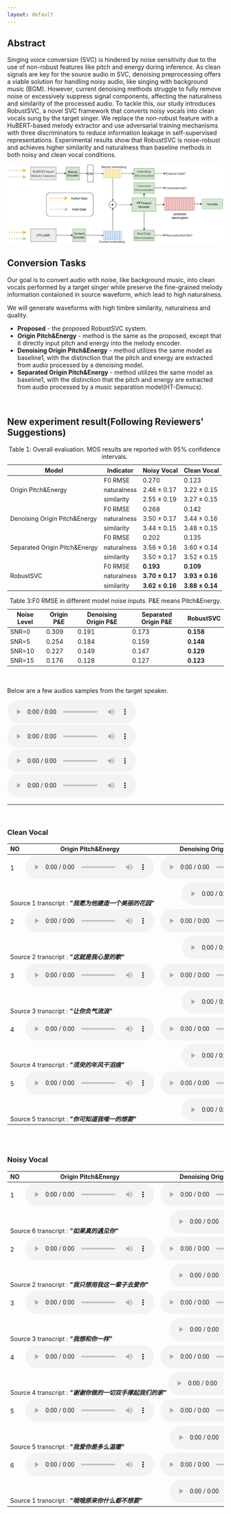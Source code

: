 ```yaml
---
layout: default
---
```


## Abstract

Singing voice conversion (SVC) is hindered by noise sensitivity due to the use of non-robust features like pitch and energy during inference. As clean signals are key for the source audio in SVC, denoising preprocessing offers a viable solution for handling noisy audio, like singing with background music (BGM). However, current denoising methods struggle to fully remove noise or excessively suppress signal components, affecting the naturalness and similarity of the processed audio. To tackle this, our study introduces RobustSVC, a novel SVC framework that converts noisy vocals into clean vocals sung by the target singer. We replace the non-robust feature with a HuBERT-based melody extractor and use adversarial training mechanisms with three discriminators to reduce information leakage in self-supervised representations. Experimental results show that RobustSVC is noise-robust and achieves higher similarity and naturalness than baseline methods in both noisy and clean vocal conditions.



<div style="text-align: center;">
	<img src="all.jpg" alt="Overall Architecture" style="max-width: 100%">
</div>

## Conversion Tasks

Our goal is to convert audio with noise, like background music, into clean vocals performed by a target singer while preserve the
fine-grained melody information contaioned in source waveform, which
lead to high naturalness.

We will generate waveforms with high timbre similarity, naturalness and
quality.

- **Proposed** - the proposed RobustSVC system.
- **Origin Pitch&Energy** - method is the same as the proposed, except that it directly input pitch and energy into the melody encoder.
- **Denoising Origin Pitch&Energy** - method utilizes
 the same model as baseline1, with the distinction that the pitch
 and energy are extracted from audio processed by a denoising
 model.
 - **Separated Origin Pitch&Energy** - method utilizes
 the same model as baseline1, with the distinction that the pitch
 and energy are extracted from audio processed by a music separation model(HT-Demucs).

<br>

## New experiment result(Following Reviewers' Suggestions)



<table cellpadding="0" cellspacing="0">
	<caption>Table 1: Overall evaluation. MOS results are reported with 95% confidence intervals. </caption>
	<thead>
		<tr>
			<th>Model</th>
			<th>Indicator</th>
			<th>Noisy Vocal</th>
			<th>Clean Vocal</th>
		</tr>
	</thead>
	<tbody>
		<tr>
			<td rowspan="3">Origin Pitch&Energy</td>
			<td>F0 RMSE</td>
			<td>0.270</td>
			<td>0.123</td>
		</tr>
		<tr>
			<td>naturalness</td>
			<td>2.46  ± 0.17 </td>
			<td>3.22  ± 0.15</td>
		</tr>
		<tr>
			<td>similarity</td>
			<td>2.55  ± 0.19</td>
			<td>3.27  ± 0.15 </td>
		</tr>
				<tr>
			<td rowspan="3">Denoising Origin Pitch&Energy</td>
			<td>F0 RMSE</td>
			<td>0.268</td>
			<td>0.142</td>
		</tr>
		<tr>
			<td>naturalness</td>
			<td>3.50  ± 0.17 </td>
			<td>3.44  ± 0.16</td>
		</tr>
		<tr>
			<td>similarity</td>
			<td>3.44  ± 0.15</td>
			<td> 3.48  ± 0.15  </td>
		</tr>
				<tr>
			<td rowspan="3">Separated Origin Pitch&Energy</td>
			<td>F0 RMSE</td>
			<td>0.202</td>
			<td>0.135</td>
		</tr>
		<tr>
			<td>naturalness</td>
			<td>3.56  ± 0.16 </td>
			<td>3.60  ± 0.14</td>
		</tr>
		<tr>
			<td>similarity</td>
			<td>3.50  ± 0.17</td>
			<td>3.52  ± 0.15 </td>
		</tr>
				<tr>
			<td rowspan="3">RobustSVC</td>
			<td>F0 RMSE</td>
			<td><b>0.193</b></td>
			<td><b>0.109</b></td>
		</tr>
		<tr>
			<td>naturalness</td>
			<td><b>3.70 ± 0.17</b></td>
			<td><b>3.93 ± 0.16</b></td>
		</tr>
		<tr>
			<td>similarity</td>
			<td><b>3.62 ± 0.16</b></td>
			<td><b>3.88 ± 0.14</b></td>
		</tr>


</table>
    <table cellpadding="0" cellspacing="0">
        <caption>Table 3:F0 RMSE in different model noise inputs. P&E means Pitch&Energy.</caption>
        <thead>
            <tr>
                <th>Noise Level</th>
                <th>Origin P&E</th>
                <th>Denoising Origin P&E </th>
				<th>Separated Origin P&E </th>
				<th>RobustSVC </th>
            </tr>
        </thead>
        <tbody>
            <tr>
                <td>SNR=0</td>
                <td>0.309</td>
                <td>0.191</td>
				<td> 0.173</td>
				<td><b>0.158</b></td>
            </tr>
            <tr>
                <td>SNR=5</td>
                <td>0.254</td>
                <td>0.184</td>
				<td> 0.159</td>
				<td><b>0.148</b></td>
            </tr>
            <tr>
                <td>SNR=10</td>
                <td>0.227</td>
                <td>0.149</td>
				<td> 0.147</td>
				<td><b>0.129</b></td>
            </tr>            
			<tr>
                <td>SNR=15</td>
                <td>0.176</td>
                <td>0.128</td>
				<td> 0.127</td>
				<td><b>0.123</b></td>
            </tr>
        </tbody>
    </table>


<br><br>
Below are a few audios samples from the target speaker.

<audio controls>
				<source src="audios\target\2013000484.wav" type="audio/mpeg">
				Your browser does not support this audio format.
			</audio>
<audio controls>
				<source src="audios\target\2013000486.wav" type="audio/mpeg">
				Your browser does not support this audio format.
			</audio>
<audio controls>
				<source src="audios\target\2075002790.wav" type="audio/mpeg">
				Your browser does not support this audio format.
			</audio>
<audio controls>
				<source src="audios\target\2075002791.wav" type="audio/mpeg">
				Your browser does not support this audio format.
			</audio>
<hr>

<br>


### Clean Vocal

<div class="table-wrapper">

<table>
<thead>
<tr class="header">
<th>NO</th>
<th>Origin Pitch&Energy</th>
<th>Denoising Origin Pitch&Energy</th>
<th>Proposed</th>
</tr>
</thead>
<tbody>
<tr class="odd">
<td>1</td>
<td><audio controls>
				<source src="audios\clean\acous\0.wav" type="audio/mpeg">
				Your browser does not support this audio format.
			</audio></td>
<td><audio controls>
				<source src="audios\clean\denoise\0.wav" type="audio/mpeg">
				Your browser does not support this audio format.
			</audio></td>
<td><audio controls>
				<source src="audios\clean\proposed\0.wav" type="audio/mpeg">
				Your browser does not support this audio format.
			</audio></td>
</tr>
<tr class="even">
<td colspan="4">Source 1 transcript :
<em><strong>"我愿为他建造一个美丽的花园"</strong></em> &emsp;&emsp;&emsp;&emsp;
<audio controls>
				<source src="audios\clean\source\0.wav" type="audio/mpeg">
				Your browser does not support this audio format.
			</audio>
</td>
</tr>

<tr class="odd">
<td>2</td>
<td><audio controls>
				<source src="audios\clean\acous\1.wav" type="audio/mpeg">
				Your browser does not support this audio format.
			</audio></td>
<td><audio controls>
				<source src="audios\clean\denoise\1.wav" type="audio/mpeg">
				Your browser does not support this audio format.
			</audio></td>
<td><audio controls>
				<source src="audios\clean\proposed\1.wav" type="audio/mpeg">
				Your browser does not support this audio format.
			</audio></td>
</tr>
<tr class="even">
<td colspan="4">Source 2 transcript :
<em><strong>"这就是我心里的歌"</strong></em> &emsp;&emsp;&emsp;&emsp;&emsp;&emsp;&emsp;&emsp;&emsp;
<audio controls>
				<source src="audios\clean\source\1.wav" type="audio/mpeg">
				Your browser does not support this audio format.
			</audio>
</td>
</tr>
<tr class="odd">
<td>3</td>
<td><audio controls>
				<source src="audios\clean\acous\2.wav" type="audio/mpeg">
				Your browser does not support this audio format.
			</audio></td>
<td><audio controls>
				<source src="audios\clean\denoise\2.wav" type="audio/mpeg">
				Your browser does not support this audio format.
			</audio></td>
<td><audio controls>
				<source src="audios\clean\proposed\2.wav" type="audio/mpeg">
				Your browser does not support this audio format.
			</audio></td>
</tr>
<tr class="even">
<td colspan="4">Source 3 transcript :
<em><strong>"让你负气流浪"</strong></em> &emsp;&emsp;&emsp;&emsp;&emsp;&emsp;&emsp;&emsp;&emsp;&emsp;&emsp;
<audio controls>
				<source src="audios\clean\source\2.wav" type="audio/mpeg">
				Your browser does not support this audio format.
			</audio>
</td>
</tr>
<tr class="odd">
<td>4</td>
<td><audio controls>
				<source src="audios\clean\acous\3.wav" type="audio/mpeg">
				Your browser does not support this audio format.
			</audio></td>
<td><audio controls>
				<source src="audios\clean\denoise\3.wav" type="audio/mpeg">
				Your browser does not support this audio format.
			</audio></td>
<td><audio controls>
				<source src="audios\clean\proposed\3.wav" type="audio/mpeg">
				Your browser does not support this audio format.
			</audio></td>
</tr>
<tr class="even">
<td colspan="4">Source 4 transcript :
<em><strong>"须臾的年风干泪痕"</strong></em> &emsp;&emsp;&emsp;&emsp;&emsp;&emsp;&emsp;&emsp;&emsp;
<audio controls>
				<source src="audios\clean\source\3.wav" type="audio/mpeg">
				Your browser does not support this audio format.
			</audio>
</td>
</tr>
<tr class="odd">
<td>5</td>
<td><audio controls>
				<source src="audios\clean\acous\4.wav" type="audio/mpeg">
				Your browser does not support this audio format.
			</audio></td>
<td><audio controls>
				<source src="audios\clean\denoise\4.wav" type="audio/mpeg">
				Your browser does not support this audio format.
			</audio></td>
<td><audio controls>
				<source src="audios\clean\proposed\4.wav" type="audio/mpeg">
				Your browser does not support this audio format.
			</audio></td>
</tr>
<tr class="even">
<td colspan="4">Source 5 transcript :
<em><strong>"你可知道我唯一的想要"</strong></em> &emsp;&emsp;&emsp;&emsp;&emsp;&emsp;&emsp;
<audio controls>
				<source src="audios\clean\source\4.wav" type="audio/mpeg">
				Your browser does not support this audio format.
			</audio>
</td>
</tr>

</tbody>
</table>

</div>

  

  
  <br>
  <br>

### Noisy Vocal

<div class="table-wrapper">

<table>
<thead>
<tr class="header">
<th>NO</th>
<th>Origin Pitch&Energy</th>
<th>Denoising Origin Pitch&Energy</th>
<th>Proposed</th>
</tr>
</thead>
<tbody>
<tr class="odd">
<td>1</td>
<td><audio controls>
				<source src="audios\noisy\acous\5.wav" type="audio/mpeg">
				Your browser does not support this audio format.
			</audio></td>
<td><audio controls>
				<source src="audios\noisy\denoise\5.wav" type="audio/mpeg">
				Your browser does not support this audio format.
			</audio></td>
<td><audio controls>
				<source src="audios\noisy\proposed\5.wav" type="audio/mpeg">
				Your browser does not support this audio format.
			</audio></td>
</tr>
<tr class="even">
<td colspan="4">Source 6 transcript :
<em><strong>"如果真的遇见你"</strong></em> &emsp;&emsp;&emsp;&emsp;&emsp;&emsp;&emsp;&emsp;
<audio controls>
				<source src="audios\noisy\source\5.wav" type="audio/mpeg">
				Your browser does not support this audio format.
			</audio>

</td>
</tr>

<tr class="odd">
<td>2</td>
<td><audio controls>
				<source src="audios\noisy\acous\1.wav" type="audio/mpeg">
				Your browser does not support this audio format.
			</audio></td>
<td><audio controls>
				<source src="audios\noisy\denoise\1.wav" type="audio/mpeg">
				Your browser does not support this audio format.
			</audio></td>
<td><audio controls>
				<source src="audios\noisy\proposed\1.wav" type="audio/mpeg">
				Your browser does not support this audio format.
			</audio></td>
</tr>
<tr class="even">
<td colspan="4">Source 2 transcript :
<em><strong>"我只想用我这一辈子去爱你"</strong></em> &emsp;&emsp;&emsp;
<audio controls>
				<source src="audios\noisy\source\1.wav" type="audio/mpeg">
				Your browser does not support this audio format.
			</audio>
</td>
</tr>
<tr class="odd">
<td>3</td>
<td><audio controls>
				<source src="audios\noisy\acous\2.wav" type="audio/mpeg">
				Your browser does not support this audio format.
			</audio></td>
<td><audio controls>
				<source src="audios\noisy\denoise\2.wav" type="audio/mpeg">
				Your browser does not support this audio format.
			</audio></td>
<td><audio controls>
				<source src="audios\noisy\proposed\2.wav" type="audio/mpeg">
				Your browser does not support this audio format.
			</audio></td>
</tr>
<tr class="even">
<td colspan="4">Source 3 transcript :
<em><strong>"我想和你一样"</strong></em> &emsp;&emsp;&emsp;&emsp;&emsp;&emsp;&emsp;&emsp;&emsp;
<audio controls>
				<source src="audios\noisy\source\2.wav" type="audio/mpeg">
				Your browser does not support this audio format.
			</audio>
</td>
</tr>
<tr class="odd">
<td>4</td>
<td><audio controls>
				<source src="audios\noisy\acous\3.wav" type="audio/mpeg">
				Your browser does not support this audio format.
			</audio></td>
<td><audio controls>
				<source src="audios\noisy\denoise\3.wav" type="audio/mpeg">
				Your browser does not support this audio format.
			</audio></td>
<td><audio controls>
				<source src="audios\noisy\proposed\3.wav" type="audio/mpeg">
				Your browser does not support this audio format.
			</audio></td>
</tr>
<tr class="even">
<td colspan="4">Source 4 transcript :
<em><strong>"谢谢你做的一切双手撑起我们的家"</strong></em> 
<audio controls>
				<source src="audios\noisy\source\3.wav" type="audio/mpeg">
				Your browser does not support this audio format.
			</audio>
</td>
</tr>
<tr class="odd">
<td>5</td>
<td><audio controls>
				<source src="audios\noisy\acous\4.wav" type="audio/mpeg">
				Your browser does not support this audio format.
			</audio></td>
<td><audio controls>
				<source src="audios\noisy\denoise\4.wav" type="audio/mpeg">
				Your browser does not support this audio format.
			</audio></td>
<td><audio controls>
				<source src="audios\noisy\proposed\4.wav" type="audio/mpeg">
				Your browser does not support this audio format.
			</audio></td>
</tr>
<tr class="even">
<td colspan="4">Source 5 transcript :
<em><strong>"我爱你是多么温暖"</strong></em> &emsp;&emsp;&emsp;&emsp;&emsp;&emsp;&emsp;
<audio controls>
				<source src="audios\noisy\source\4.wav" type="audio/mpeg">
				Your browser does not support this audio format.
			</audio>
</td>
</tr>
<tr class="odd">
<td>6</td>
<td><audio controls>
				<source src="audios\noisy\acous\0.wav" type="audio/mpeg">
				Your browser does not support this audio format.
			</audio></td>
<td><audio controls>
				<source src="audios\noisy\denoise\0.wav" type="audio/mpeg">
				Your browser does not support this audio format.
			</audio></td>
<td><audio controls>
				<source src="audios\noisy\proposed\0.wav" type="audio/mpeg">
				Your browser does not support this audio format.
			</audio></td>
</tr>
<tr class="even">
<td colspan="4">Source 1 transcript :
<em><strong>"哦哦原来你什么都不想要"</strong></em> &emsp;&emsp;&emsp;&emsp;
<audio controls>
				<source src="audios\noisy\source\0.wav" type="audio/mpeg">
				Your browser does not support this audio format.
			</audio>
</td>
</tr>
</tbody>
</table>

</div>
